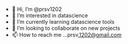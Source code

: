 - 👋 Hi, I’m @prsv1202
- 👀 I’m interested in datascience
- 🌱 I’m currently learning datascience tools
- 💞️ I’m looking to collaborate on new projects
- 📫 How to reach me ...prsv,1202@gmail.com

<!---
prsv1202/prsv1202 is a ✨ special ✨ repository because its `README.md` (this file) appears on your GitHub profile.
You can click the Preview link to take a look at your changes.
--->
